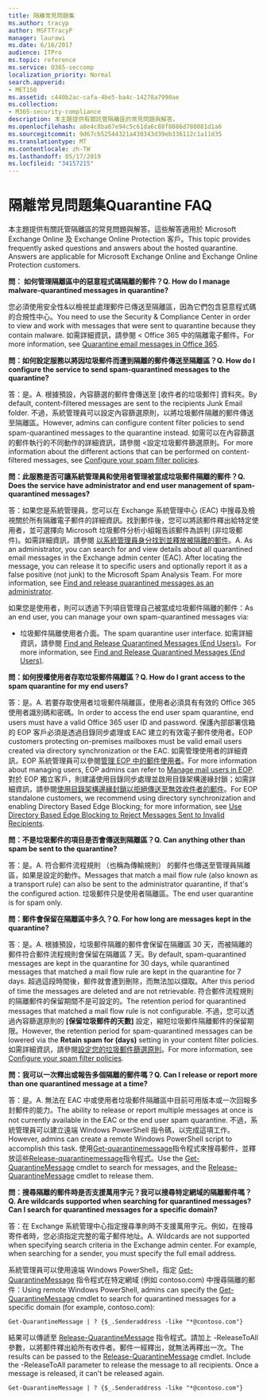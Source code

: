 ```yaml
---
title: 隔離常見問題集
ms.author: tracyp
author: MSFTTracyP
manager: laurawi
ms.date: 6/16/2017
audience: ITPro
ms.topic: reference
ms.service: O365-seccomp
localization_priority: Normal
search.appverid:
- MET150
ms.assetid: c440b2ac-cafa-4be5-ba4c-14278a7990ae
ms.collection:
- M365-security-compliance
description: 本主題提供有關託管隔離區的常見問題與解答。
ms.openlocfilehash: a8e4c8ba67e94c5c61da6c88f8086d780081d1a6
ms.sourcegitcommit: 9d67cb52544321a430343d39eb336112c1a11d35
ms.translationtype: MT
ms.contentlocale: zh-TW
ms.lasthandoff: 05/17/2019
ms.locfileid: "34157215"
---
```

# <a name="quarantine-faq"></a><span data-ttu-id="dae0b-103">隔離常見問題集</span><span class="sxs-lookup"><span data-stu-id="dae0b-103">Quarantine FAQ</span></span>

<span data-ttu-id="dae0b-p101">本主題提供有關託管隔離區的常見問題與解答。這些解答適用於 Microsoft Exchange Online 及 Exchange Online Protection 客戶。</span><span class="sxs-lookup"><span data-stu-id="dae0b-p101">This topic provides frequently asked questions and answers about the hosted quarantine. Answers are applicable for Microsoft Exchange Online and Exchange Online Protection customers.</span></span>
  
 <span data-ttu-id="dae0b-106">**問： 如何管理隔離區中的惡意程式碼隔離的郵件？**</span><span class="sxs-lookup"><span data-stu-id="dae0b-106">**Q. How do I manage malware-quarantined messages in quarantine?**</span></span>
  
<span data-ttu-id="dae0b-107">您必須使用安全性&amp;以檢視並處理郵件已傳送至隔離區，因為它們包含惡意程式碼的合規性中心。</span><span class="sxs-lookup"><span data-stu-id="dae0b-107">You need to use the Security &amp; Compliance Center in order to view and work with messages that were sent to quarantine because they contain malware.</span></span> <span data-ttu-id="dae0b-108">如需詳細資訊，請參閱 < <b0>Office 365 中的隔離電子郵件</b0>。</span><span class="sxs-lookup"><span data-stu-id="dae0b-108">For more information, see [Quarantine email messages in Office 365](https://support.office.com/article/Quarantine-email-messages-in-Office-365-4c234874-015e-4768-8495-98fcccfc639b).</span></span>
  
 <span data-ttu-id="dae0b-109">**問：如何設定服務以將因垃圾郵件而遭到隔離的郵件傳送至隔離區？**</span><span class="sxs-lookup"><span data-stu-id="dae0b-109">**Q. How do I configure the service to send spam-quarantined messages to the quarantine?**</span></span>
  
<span data-ttu-id="dae0b-110">答：是。</span><span class="sxs-lookup"><span data-stu-id="dae0b-110">A.</span></span> <span data-ttu-id="dae0b-111">根據預設，內容篩選的郵件會傳送至 [收件者的垃圾郵件] 資料夾。</span><span class="sxs-lookup"><span data-stu-id="dae0b-111">By default, content-filtered messages are sent to the recipients Junk Email folder.</span></span> <span data-ttu-id="dae0b-112">不過，系統管理員可以設定內容篩選原則，以將垃圾郵件隔離的郵件傳送至隔離區。</span><span class="sxs-lookup"><span data-stu-id="dae0b-112">However, admins can configure content filter policies to send spam-quarantined messages to the quarantine instead.</span></span> <span data-ttu-id="dae0b-113">如需可以在內容篩選的郵件執行的不同動作的詳細資訊，請參閱 <<c0>設定垃圾郵件篩選原則。</span><span class="sxs-lookup"><span data-stu-id="dae0b-113">For more information about the different actions that can be performed on content-filtered messages, see [Configure your spam filter policies](configure-your-spam-filter-policies.md).</span></span>
  
 <span data-ttu-id="dae0b-114">**問：此服務是否可讓系統管理員和使用者管理被當成垃圾郵件隔離的郵件？**</span><span class="sxs-lookup"><span data-stu-id="dae0b-114">**Q. Does the service have administrator and end user management of spam-quarantined messages?**</span></span>
  
<span data-ttu-id="dae0b-p104">答：如果您是系統管理員，您可以在 Exchange 系統管理中心 (EAC) 中搜尋及檢視關於所有隔離電子郵件的詳細資訊。找到郵件後，您可以將該郵件釋出給特定使用者，並可選擇向 Microsoft 垃圾郵件分析小組報告該郵件為誤判 (非垃圾郵件)。如需詳細資訊，請參閱 [以系統管理員身分找到並釋放被隔離的郵件](find-and-release-quarantined-messages-as-an-administrator.md)。</span><span class="sxs-lookup"><span data-stu-id="dae0b-p104">A. As an administrator, you can search for and view details about all quarantined email messages in the Exchange admin center (EAC). After locating the message, you can release it to specific users and optionally report it as a false positive (not junk) to the Microsoft Spam Analysis Team. For more information, see [Find and release quarantined messages as an administrator](find-and-release-quarantined-messages-as-an-administrator.md).</span></span>
  
<span data-ttu-id="dae0b-119">如果您是使用者，則可以透過下列項目管理自己被當成垃圾郵件隔離的郵件：</span><span class="sxs-lookup"><span data-stu-id="dae0b-119">As an end user, you can manage your own spam-quarantined messages via:</span></span> 
  
- <span data-ttu-id="dae0b-120">垃圾郵件隔離使用者介面。</span><span class="sxs-lookup"><span data-stu-id="dae0b-120">The spam quarantine user interface.</span></span> <span data-ttu-id="dae0b-121">如需詳細資訊，請參閱 [Find and Release Quarantined Messages (End Users)](http://technet.microsoft.com/library/e439b560-827a-4807-abd3-6b861c1ff786.aspx)。</span><span class="sxs-lookup"><span data-stu-id="dae0b-121">For more information, see [Find and Release Quarantined Messages (End Users)](http://technet.microsoft.com/library/e439b560-827a-4807-abd3-6b861c1ff786.aspx).</span></span>
        
 <span data-ttu-id="dae0b-122">**問：如何授權使用者存取垃圾郵件隔離區？**</span><span class="sxs-lookup"><span data-stu-id="dae0b-122">**Q. How do I grant access to the spam quarantine for my end users?**</span></span>
  
<span data-ttu-id="dae0b-123">答：是。</span><span class="sxs-lookup"><span data-stu-id="dae0b-123">A.</span></span> <span data-ttu-id="dae0b-124">若要存取使用者垃圾郵件隔離區，使用者必須具有有效的 Office 365 使用者識別碼和密碼。</span><span class="sxs-lookup"><span data-stu-id="dae0b-124">In order to access the end user spam quarantine, end users must have a valid Office 365 user ID and password.</span></span> <span data-ttu-id="dae0b-125">保護內部部署信箱的 EOP 客戶必須是透過目錄同步處理或 EAC 建立的有效電子郵件使用者。</span><span class="sxs-lookup"><span data-stu-id="dae0b-125">EOP customers protecting on-premises mailboxes must be valid email users created via directory synchronization or the EAC.</span></span> <span data-ttu-id="dae0b-126">如需管理使用者的詳細資訊，EOP 系統管理員可以參閱[管理 EOP 中的郵件使用者](eop/manage-mail-users-in-eop.md)。</span><span class="sxs-lookup"><span data-stu-id="dae0b-126">For more information about managing users, EOP admins can refer to [Manage mail users in EOP](eop/manage-mail-users-in-eop.md).</span></span> <span data-ttu-id="dae0b-127">對於 EOP 獨立客戶，則建議使用目錄同步處理並啟用目錄架構邊緣封鎖；如需詳細資訊，請參閱[使用目錄架構邊緣封鎖以拒絕傳送至無效收件者的郵件](http://technet.microsoft.com/library/ca7b7416-92ed-40ad-abdb-695be46ea2e4.aspx)。</span><span class="sxs-lookup"><span data-stu-id="dae0b-127">For EOP standalone customers, we recommend using directory synchronization and enabling Directory Based Edge Blocking; for more information, see [Use Directory Based Edge Blocking to Reject Messages Sent to Invalid Recipients](http://technet.microsoft.com/library/ca7b7416-92ed-40ad-abdb-695be46ea2e4.aspx).</span></span>
  
 <span data-ttu-id="dae0b-128">**問：不是垃圾郵件的項目是否會傳送到隔離區？**</span><span class="sxs-lookup"><span data-stu-id="dae0b-128">**Q. Can anything other than spam be sent to the quarantine?**</span></span>
  
<span data-ttu-id="dae0b-129">答：是。</span><span class="sxs-lookup"><span data-stu-id="dae0b-129">A.</span></span> <span data-ttu-id="dae0b-130">符合郵件流程規則 （也稱為傳輸規則） 的郵件也傳送至管理員隔離區，如果是設定的動作。</span><span class="sxs-lookup"><span data-stu-id="dae0b-130">Messages that match a mail flow rule (also known as a transport rule) can also be sent to the administrator quarantine, if that's the configured action.</span></span> <span data-ttu-id="dae0b-131">垃圾郵件只是使用者隔離區。</span><span class="sxs-lookup"><span data-stu-id="dae0b-131">The end user quarantine is for spam only.</span></span>
  
 <span data-ttu-id="dae0b-132">**問：郵件會保留在隔離區中多久？**</span><span class="sxs-lookup"><span data-stu-id="dae0b-132">**Q. For how long are messages kept in the quarantine?**</span></span>
  
<span data-ttu-id="dae0b-133">答：是。</span><span class="sxs-lookup"><span data-stu-id="dae0b-133">A.</span></span> <span data-ttu-id="dae0b-134">根據預設，垃圾郵件隔離的郵件會保留在隔離區 30 天，而被隔離的郵件符合郵件流程規則會保留在隔離區 7 天。</span><span class="sxs-lookup"><span data-stu-id="dae0b-134">By default, spam-quarantined messages are kept in the quarantine for 30 days, while quarantined messages that matched a mail flow rule are kept in the quarantine for 7 days.</span></span> <span data-ttu-id="dae0b-135">超過這段時間後，郵件就會遭到刪除，而無法加以擷取。</span><span class="sxs-lookup"><span data-stu-id="dae0b-135">After this period of time the messages are deleted and are not retrievable.</span></span> <span data-ttu-id="dae0b-136">符合郵件流程規則的隔離郵件的保留期間不是可設定的。</span><span class="sxs-lookup"><span data-stu-id="dae0b-136">The retention period for quarantined messages that matched a mail flow rule is not configurable.</span></span> <span data-ttu-id="dae0b-137">不過，您可以透過內容篩選原則的 **[保留垃圾郵件的天數]** 設定，縮短垃圾郵件隔離郵件的保留期限。</span><span class="sxs-lookup"><span data-stu-id="dae0b-137">However, the retention period for spam-quarantined messages can be lowered via the **Retain spam for (days)** setting in your content filter policies.</span></span> <span data-ttu-id="dae0b-138">如需詳細資訊，請參閱[設定您的垃圾郵件篩選原則](configure-your-spam-filter-policies.md)。</span><span class="sxs-lookup"><span data-stu-id="dae0b-138">For more information, see [Configure your spam filter policies](configure-your-spam-filter-policies.md).</span></span>
  
 <span data-ttu-id="dae0b-139">**問：我可以一次釋出或報告多個隔離的郵件嗎？**</span><span class="sxs-lookup"><span data-stu-id="dae0b-139">**Q. Can I release or report more than one quarantined message at a time?**</span></span>
  
<span data-ttu-id="dae0b-140">答：是。</span><span class="sxs-lookup"><span data-stu-id="dae0b-140">A.</span></span> <span data-ttu-id="dae0b-141">無法在 EAC 中或使用者垃圾郵件隔離區中目前可用版本或一次回報多封郵件的能力。</span><span class="sxs-lookup"><span data-stu-id="dae0b-141">The ability to release or report multiple messages at once is not currently available in the EAC or the end user spam quarantine.</span></span> <span data-ttu-id="dae0b-142">不過，系統管理員可以建立遠端 Windows PowerShell 指令碼，以完成這項工作。</span><span class="sxs-lookup"><span data-stu-id="dae0b-142">However, admins can create a remote Windows PowerShell script to accomplish this task.</span></span> <span data-ttu-id="dae0b-143">使用[Get-quarantinemessage](http://technet.microsoft.com/library/88026da1-8dbc-49e7-80e8-112a32773c34.aspx)指令程式來搜尋郵件，並釋放這些[Release-quarantinemessage](http://technet.microsoft.com/library/4a3aa05c-238f-46f2-b8dd-b0e3c38eab3e.aspx)指令程式。</span><span class="sxs-lookup"><span data-stu-id="dae0b-143">Use the [Get-QuarantineMessage](http://technet.microsoft.com/library/88026da1-8dbc-49e7-80e8-112a32773c34.aspx) cmdlet to search for messages, and the [Release-QuarantineMessage](http://technet.microsoft.com/library/4a3aa05c-238f-46f2-b8dd-b0e3c38eab3e.aspx) cmdlet to release them.</span></span> 
  
 <span data-ttu-id="dae0b-144">**問：搜尋隔離的郵件時是否支援萬用字元？我可以搜尋特定網域的隔離郵件嗎？**</span><span class="sxs-lookup"><span data-stu-id="dae0b-144">**Q. Are wildcards supported when searching for quarantined messages? Can I search for quarantined messages for a specific domain?**</span></span>
  
<span data-ttu-id="dae0b-p110">答：在 Exchange 系統管理中心指定搜尋準則時不支援萬用字元。例如，在搜尋寄件者時，您必須指定完整的電子郵件地址。</span><span class="sxs-lookup"><span data-stu-id="dae0b-p110">A. Wildcards are not supported when specifying search criteria in the Exchange admin center. For example, when searching for a sender, you must specify the full email address.</span></span>
  
<span data-ttu-id="dae0b-148">系統管理員可以使用遠端 Windows PowerShell，指定 [Get-QuarantineMessage](http://technet.microsoft.com/library/88026da1-8dbc-49e7-80e8-112a32773c34.aspx) 指令程式在特定網域 (例如 contoso.com) 中搜尋隔離的郵件：</span><span class="sxs-lookup"><span data-stu-id="dae0b-148">Using remote Windows PowerShell, admins can specify the [Get-QuarantineMessage](http://technet.microsoft.com/library/88026da1-8dbc-49e7-80e8-112a32773c34.aspx) cmdlet to search for quarantined messages for a specific domain (for example, contoso.com):</span></span> 
  
```
Get-QuarantineMessage | ? {$_.Senderaddress -like "*@contoso.com"}
```

<span data-ttu-id="dae0b-p111">結果可以傳遞至 [Release-QuarantineMessage](http://technet.microsoft.com/library/4a3aa05c-238f-46f2-b8dd-b0e3c38eab3e.aspx) 指令程式。請加上 -ReleaseToAll 參數，以將郵件釋出給所有收件者。郵件一經釋出，就無法再釋出一次。</span><span class="sxs-lookup"><span data-stu-id="dae0b-p111">The results can be passed to the [Release-QuarantineMessage](http://technet.microsoft.com/library/4a3aa05c-238f-46f2-b8dd-b0e3c38eab3e.aspx) cmdlet. Include the -ReleaseToAll parameter to release the message to all recipients. Once a message is released, it can't be released again.</span></span> 
  
```
Get-QuarantineMessage | ? {$_.Senderaddress -like "*@contoso.com"}
```


